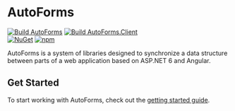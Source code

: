 # AutoForms

[![Build AutoForms](https://github.com/Chacaroon/FormBuilder/actions/workflows/dotnet.yml/badge.svg)](https://github.com/Chacaroon/FormBuilder/actions/workflows/dotnet.yml) [![Build AutoForms.Client](https://github.com/Chacaroon/AutoForms/actions/workflows/npm-publish.yml/badge.svg)](https://github.com/Chacaroon/AutoForms/actions/workflows/npm-publish.yml)
<br/>
[![NuGet](https://img.shields.io/nuget/v/AutoForms.svg)](https://www.nuget.org/packages/AutoForms/) [![npm](https://img.shields.io/npm/v/@auto-forms/client)](https://www.npmjs.com/package/@auto-forms/client)

AutoForms is a system of libraries designed to synchronize a data structure between parts of a web application based on ASP.NET 6 and Angular.

## Get Started

To start working with AutoForms, check out the [getting started guide](docs/GetStarted.md).
